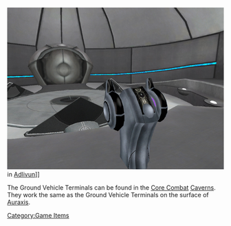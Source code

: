 ![](../images/AncientGroundTerminal.jpg "fig:AncientGroundTerminal.jpg") in
[Adlivun](../locations/Adlivun.md)\]\]

The Ground Vehicle Terminals can be found in the [Core
Combat](Core_Combat.md) [Caverns](../locations/Caverns.md). They work
the same as the Ground Vehicle Terminals on the surface of
[Auraxis](../locations/Auraxis.md).

[Category:Game Items](../Category:Game_Items.md)
